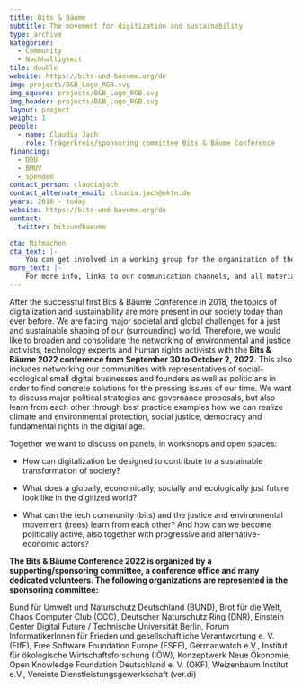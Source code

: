 ```yaml
---
title: Bits & Bäume
subtitle: The movement for digitization and sustainability 
type: archive
kategorien:
  - Community
  - Nachhaltigkeit
tile: double
website: https://bits-und-baeume.org/de
img: projects/B&B_Logo_RGB.svg
img_square: projects/B&B_Logo_RGB.svg
img_header: projects/B&B_Logo_RGB.svg
layout: project
weight: 1
people:
  - name: Claudia Jach
    role: Trägerkreis/sponsoring committee Bits & Bäume Conference
financing:
  - DBU
  - BMUV
  - Spenden
contact_person: claudiajach
contact_alternate_email: claudia.jach@okfn.de
years: 2018 - today
website: https://bits-und-baeume.org/de
contact:
  twitter: bitsundbaeume

cta: Mitmachen
cta_text: |-
    You can get involved in a working group for the organization of the next Bits & Bäume conference in fall 2022, join the community and network, and pursue your own Bits & Bäume activities. You can find all the information <a href="https://bits-und-baeume.org/de">here</a>.
more_text: |-
    For more info, links to our communication channels, and all materials, visit the <a href="https://bits-und-baeume.org/de">website</a> of Bits & Bäume.
---
```

After the successful first Bits & Bäume Conference in 2018, the topics of digitalization and sustainability are more present in our society today than ever before. We are facing major societal and global challenges for a just and sustainable shaping of our (surrounding) world. Therefore, we would like to broaden and consolidate the networking of environmental and justice activists, technology experts and human rights activists with the **Bits & Bäume 2022 conference from September 30 to October 2, 2022.** This also includes networking our communities with representatives of social-ecological small digital businesses and founders as well as politicians in order to find concrete solutions for the pressing issues of our time. We want to discuss major political strategies and governance proposals, but also learn from each other through best practice examples how we can realize climate and environmental protection, social justice, democracy and fundamental rights in the digital age. 

Together we want to discuss on panels, in workshops and open spaces:   
 
* How can digitalization be designed to contribute to a sustainable transformation of society?

* What does a globally, economically, socially and ecologically just future look like in the digitized world?

* What can the tech community (bits) and the justice and environmental movement (trees) learn from each other? And how can we become politically active, also together with progressive and alternative-economic actors?

**The Bits & Bäume Conference 2022 is organized by a supporting/sponsoring committee, a conference office and many dedicated volunteers. The following organizations are represented in the sponsoring committee:**

Bund für Umwelt und Naturschutz Deutschland (BUND), Brot für die Welt, Chaos Computer Club (CCC), Deutscher Naturschutz Ring (DNR), Einstein Center Digital Future / Technische Universität Berlin, Forum InformatikerInnen für Frieden und gesellschaftliche Verantwortung e. V. (FIfF), Free Software Foundation Europe (FSFE), Germanwatch e.V., Institut für ökologische Wirtschaftsforschung (IÖW), Konzeptwerk Neue Ökonomie, Open Knowledge Foundation Deutschland e. V. (OKF), Weizenbaum Institut e.V., Vereinte Dienstleistungsgewerkschaft (ver.di)
